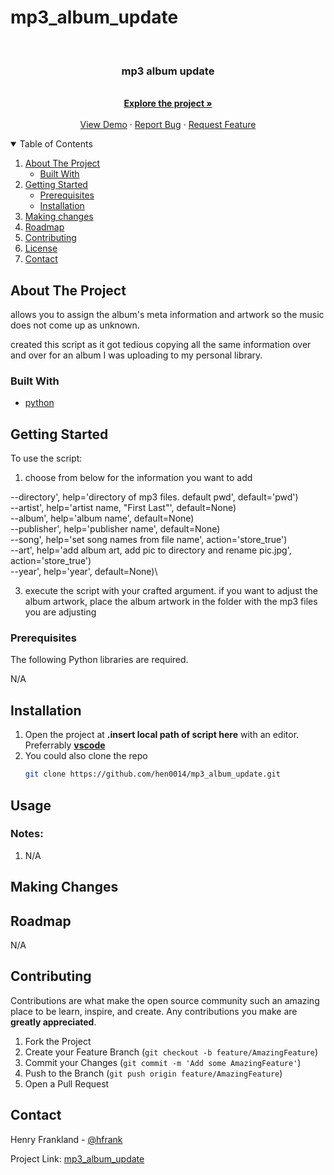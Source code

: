 # mp3_album_update
<!-- PROJECT LOGO -->
<br />
<p align="center">

  <h3 align="center">mp3 album update</h3>

  <p align="center">
    <br />
    <a href="https://github.com/hen0014/mp3_album_update"><strong>Explore the project »</strong></a>
    <br />
    <br />
    <a href="https://github.com/hen0014/mp3_album_update">View Demo</a>
    ·
    <a href="https://github.com/hen0014/mp3_album_update/issues">Report Bug</a>
    ·
    <a href="https://github.com/hen0014/mp3_album_update/issues">Request Feature</a>
  </p>
</p>


<!-- TABLE OF CONTENTS -->
<details open="open">
  <summary>Table of Contents</summary>
  <ol>
    <li>
      <a href="#about-the-project">About The Project</a>
      <ul>
        <li><a href="#built-with">Built With</a></li>
      </ul>
    </li>
    <li>
      <a href="#getting-started">Getting Started</a>
      <ul>
        <li><a href="#prerequisites">Prerequisites</a></li>
        <li><a href="#installation">Installation</a></li>
      </ul>
    </li>
    <li><a href="#making-changes">Making changes</a></li>
    <li><a href="#roadmap">Roadmap</a></li>
    <li><a href="#contributing">Contributing</a></li>
    <li><a href="#license">License</a></li>
    <li><a href="#contact">Contact</a></li>
  </ol>
</details>



<!-- ABOUT THE PROJECT -->
## About The Project

allows you to assign the album's meta information and artwork so the music does not come up as unknown.

created this script as it got tedious copying all the same information over and over for an album I was uploading to my personal library.


### Built With

* [python](https://www.python3.org)

<!-- GETTING STARTED -->
## Getting Started

To use the script:
1. choose from below for the information you want to add

--directory', help='directory of mp3 files. default pwd', default='pwd')\
--artist', help='artist name, "First Last"', default=None)\
--album', help='album name', default=None)\
--publisher', help='publisher name', default=None)\
--song', help='set song names from file name', action='store_true')\
--art', help='add album art, add pic to directory and rename pic.jpg', action='store_true')\
--year', help='year', default=None)\

3. execute the script with your crafted argument. if you want to adjust the album artwork, place the album artwork in the folder with the mp3 files you are adjusting

### Prerequisites

The following Python libraries are required.

N/A

## Installation

1. Open the project at **.insert local path of script here** with an editor. Preferrably [**vscode**](https://code.visualstudio.com/)
2. You could also clone the repo
   ```sh
   git clone https://github.com/hen0014/mp3_album_update.git

<!-- MAKING CHANGES -->
## Usage

### Notes:
1. N/A

<!-- MAKING CHANGES -->
## Making Changes

<!-- ROADMAP -->
## Roadmap

N/A

<!-- CONTRIBUTING -->
## Contributing

Contributions are what make the open source community such an amazing place to be learn, inspire, and create. Any contributions you make are **greatly appreciated**.

1. Fork the Project
2. Create your Feature Branch (`git checkout -b feature/AmazingFeature`)
3. Commit your Changes (`git commit -m 'Add some AmazingFeature'`)
4. Push to the Branch (`git push origin feature/AmazingFeature`)
5. Open a Pull Request


<!-- CONTACT -->
## Contact

Henry Frankland - [@hfrank](https://www.linkedin.com/in/henry-frankland-asic/)

Project Link: [mp3_album_update](https://github.com/hen0014/mp3_album_update.git)
